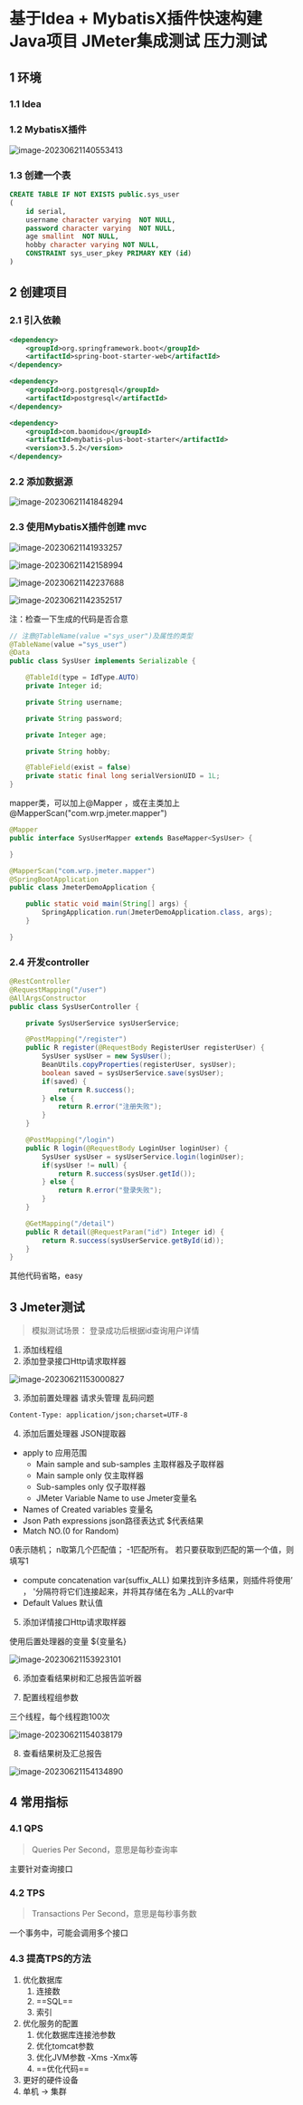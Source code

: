 # 基于Idea + MybatisX插件快速构建Java项目  JMeter集成测试 压力测试

## 1 环境

### 1.1 Idea

### 1.2 MybatisX插件

![image-20230621140553413](C:\Users\13456\AppData\Roaming\Typora\typora-user-images\image-20230621140553413.png)

### 1.3 创建一个表

```sql
CREATE TABLE IF NOT EXISTS public.sys_user
(
    id serial,
    username character varying  NOT NULL,
    password character varying  NOT NULL,
    age smallint  NOT NULL,
    hobby character varying NOT NULL,
    CONSTRAINT sys_user_pkey PRIMARY KEY (id)
)
```

## 2 创建项目

### 2.1 引入依赖

```xml
<dependency>
    <groupId>org.springframework.boot</groupId>
    <artifactId>spring-boot-starter-web</artifactId>
</dependency>

<dependency>
    <groupId>org.postgresql</groupId>
    <artifactId>postgresql</artifactId>
</dependency>

<dependency>
    <groupId>com.baomidou</groupId>
    <artifactId>mybatis-plus-boot-starter</artifactId>
    <version>3.5.2</version>
</dependency>
```

### 2.2 添加数据源

![image-20230621141848294](C:\Users\13456\AppData\Roaming\Typora\typora-user-images\image-20230621141848294.png)



### 2.3 使用MybatisX插件创建 mvc

![image-20230621141933257](C:\Users\13456\AppData\Roaming\Typora\typora-user-images\image-20230621141933257.png)

![image-20230621142158994](C:\Users\13456\AppData\Roaming\Typora\typora-user-images\image-20230621142158994.png)

![image-20230621142237688](C:\Users\13456\AppData\Roaming\Typora\typora-user-images\image-20230621142237688.png)

![image-20230621142352517](C:\Users\13456\AppData\Roaming\Typora\typora-user-images\image-20230621142352517.png)

注：检查一下生成的代码是否合意

```java
// 注意@TableName(value ="sys_user")及属性的类型
@TableName(value ="sys_user")
@Data
public class SysUser implements Serializable {

    @TableId(type = IdType.AUTO)
    private Integer id;

    private String username;

    private String password;

    private Integer age;

    private String hobby;

    @TableField(exist = false)
    private static final long serialVersionUID = 1L;
}
```

mapper类，可以加上@Mapper ，或在主类加上@MapperScan("com.wrp.jmeter.mapper")

```java
@Mapper
public interface SysUserMapper extends BaseMapper<SysUser> {

}

@MapperScan("com.wrp.jmeter.mapper")
@SpringBootApplication
public class JmeterDemoApplication {

    public static void main(String[] args) {
        SpringApplication.run(JmeterDemoApplication.class, args);
    }

}

```



### 2.4 开发controller

```java
@RestController
@RequestMapping("/user")
@AllArgsConstructor
public class SysUserController {

    private SysUserService sysUserService;

    @PostMapping("/register")
    public R register(@RequestBody RegisterUser registerUser) {
        SysUser sysUser = new SysUser();
        BeanUtils.copyProperties(registerUser, sysUser);
        boolean saved = sysUserService.save(sysUser);
        if(saved) {
            return R.success();
        } else {
            return R.error("注册失败");
        }
    }

    @PostMapping("/login")
    public R login(@RequestBody LoginUser loginUser) {
        SysUser sysUser = sysUserService.login(loginUser);
        if(sysUser != null) {
            return R.success(sysUser.getId());
        } else {
            return R.error("登录失败");
        }
    }

    @GetMapping("/detail")
    public R detail(@RequestParam("id") Integer id) {
        return R.success(sysUserService.getById(id));
    }
}

```

其他代码省略，easy

## 3 Jmeter测试

> 模拟测试场景： 登录成功后根据id查询用户详情

1. 添加线程组
2. 添加登录接口Http请求取样器

![image-20230621153000827](C:\Users\13456\AppData\Roaming\Typora\typora-user-images\image-20230621153000827.png)

3. 添加前置处理器 请求头管理 乱码问题

```tex
Content-Type: application/json;charset=UTF-8
```

4. 添加后置处理器 JSON提取器

- apply to 应用范围
  - Main sample and sub-samples 主取样器及子取样器
  - Main sample only 仅主取样器
  - Sub-samples only 仅子取样器
  - JMeter Variable Name to use Jmeter变量名
- Names of Created variables 变量名
- Json Path expressions json路径表达式 $代表结果
- Match NO.(0 for Random) 

0表示随机；
n取第几个匹配值；
-1匹配所有。
若只要获取到匹配的第一个值，则填写1

- compute concatenation var(suffix_ALL) 如果找到许多结果，则插件将使用’ ， '分隔符将它们连接起来，并将其存储在名为 _ALL的var中
- Default Values 默认值

5. 添加详情接口Http请求取样器

使用后置处理器的变量 ${变量名}

![image-20230621153923101](C:\Users\13456\AppData\Roaming\Typora\typora-user-images\image-20230621153923101.png)

6. 添加查看结果树和汇总报告监听器

7. 配置线程组参数

三个线程，每个线程跑100次

![image-20230621154038179](C:\Users\13456\AppData\Roaming\Typora\typora-user-images\image-20230621154038179.png)

8. 查看结果树及汇总报告

![image-20230621154134890](C:\Users\13456\AppData\Roaming\Typora\typora-user-images\image-20230621154134890.png)

## 4 常用指标

### 4.1 QPS 

> Queries Per Second，意思是每秒查询率

主要针对查询接口

### 4.2 TPS

> Transactions Per Second，意思是每秒事务数

一个事务中，可能会调用多个接口

### 4.3 提高TPS的方法

1. 优化数据库
   1. 连接数
   2. ==SQL== 
   3. 索引
2. 优化服务的配置
   1. 优化数据库连接池参数
   2. 优化tomcat参数
   3. 优化JVM参数 -Xms -Xmx等
   4. ==优化代码==
3. 更好的硬件设备
4. 单机 -> 集群